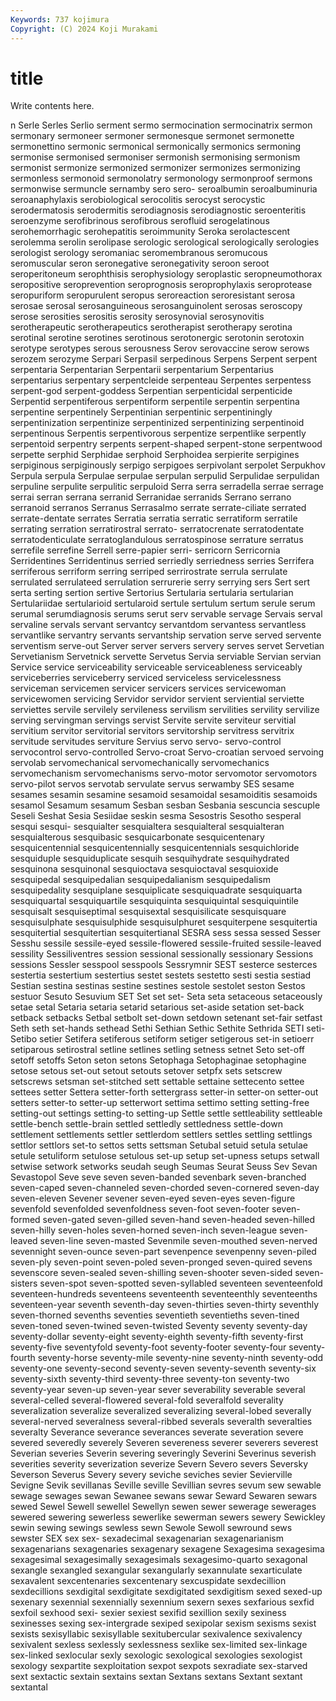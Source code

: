```yaml
---
Keywords: 737 kojimura
Copyright: (C) 2024 Koji Murakami
---
```


# title

Write contents here.



n Serle Serles Serlio serment sermo sermocination sermocinatrix sermon
sermonary sermoneer sermoner sermonesque sermonet sermonette sermonettino sermonic sermonical sermonically
sermonics sermoning sermonise sermonised sermoniser sermonish sermonising sermonism sermonist sermonize
sermonized sermonizer sermonizes sermonizing sermonless sermonoid sermonolatry sermonology sermonproof sermons
sermonwise sermuncle sernamby sero sero- seroalbumin seroalbuminuria seroanaphylaxis serobiological serocolitis
serocyst serocystic serodermatosis serodermitis serodiagnosis serodiagnostic seroenteritis seroenzyme serofibrinous serofibrous
serofluid serogelatinous serohemorrhagic serohepatitis seroimmunity Seroka serolactescent serolemma serolin serolipase
serologic serological serologically serologies serologist serology seromaniac seromembranous seromucous seromuscular
seron seronegative seronegativity seroon seroot seroperitoneum serophthisis serophysiology seroplastic seropneumothorax
seropositive seroprevention seroprognosis seroprophylaxis seroprotease seropuriform seropurulent seropus seroreaction seroresistant
serosa serosae serosal serosanguineous serosanguinolent serosas seroscopy serose serosities serositis
serosity serosynovial serosynovitis serotherapeutic serotherapeutics serotherapist serotherapy serotina serotinal serotine
serotines serotinous serotonergic serotonin serotoxin serotype serotypes serous serousness Serov
serovaccine serow serows serozem serozyme Serpari Serpasil serpedinous Serpens Serpent
serpent serpentaria Serpentarian Serpentarii serpentarium Serpentarius serpentarius serpentary serpentcleide serpenteau
Serpentes serpentess serpent-god serpent-goddess Serpentian serpenticidal serpenticide Serpentid serpentiferous serpentiform
serpentile serpentin serpentina serpentine serpentinely Serpentinian serpentinic serpentiningly serpentinization serpentinize
serpentinized serpentinizing serpentinoid serpentinous Serpentis serpentivorous serpentize serpentlike serpently serpentoid
serpentry serpents serpent-shaped serpent-stone serpentwood serpette serphid Serphidae serphoid Serphoidea
serpierite serpigines serpiginous serpiginously serpigo serpigoes serpivolant serpolet Serpukhov Serpula
serpula Serpulae serpulae serpulan serpulid Serpulidae serpulidan serpuline serpulite serpulitic
serpuloid Serra serra serradella serrae serrage serrai serran serrana serranid
Serranidae serranids Serrano serrano serranoid serranos Serranus Serrasalmo serrate serrate-ciliate
serrated serrate-dentate serrates Serratia serratia serratic serratiform serratile serrating serration
serratirostral serrato- serratocrenate serratodentate serratodenticulate serratoglandulous serratospinose serrature serratus serrefile
serrefine Serrell serre-papier serri- serricorn Serricornia Serridentines Serridentinus serried serriedly
serriedness serries Serrifera serriferous serriform serring serriped serrirostrate serrula serrulate
serrulated serrulateed serrulation serrurerie serry serrying sers Sert sert serta
serting sertion sertive Sertorius Sertularia sertularia sertularian Sertulariidae sertularioid sertularoid
sertule sertulum sertum serule serum serumal serumdiagnosis serums serut serv
servable servage Servais serval servaline servals servant servantcy servantdom servantess
servantless servantlike servantry servants servantship servation serve served servente serventism
serve-out Server server servers servery serves servet Servetian Servetianism Servetnick
servette Servetus Servia serviable Servian servian Service service serviceability serviceable
serviceableness serviceably serviceberries serviceberry serviced serviceless servicelessness serviceman servicemen servicer
servicers services servicewoman servicewomen servicing Servidor servidor servient serviential serviette
serviettes servile servilely servileness servilism servilities servility servilize serving servingman
servings servist Servite servite serviteur servitial servitium servitor servitorial servitors
servitorship servitress servitrix servitude servitudes serviture Servius servo servo- servo-control
servocontrol servo-controlled Servo-croat Servo-croatian servoed servoing servolab servomechanical servomechanically servomechanics
servomechanism servomechanisms servo-motor servomotor servomotors servo-pilot servos servotab servulate servus
serwamby SES sesame sesames sesamin sesamine sesamoid sesamoidal sesamoiditis sesamoids
sesamol Sesamum sesamum Sesban sesban Sesbania sescuncia sescuple Seseli Seshat
Sesia Sesiidae seskin sesma Sesostris Sesotho sesperal sesqui sesqui- sesquialter
sesquialtera sesquialteral sesquialteran sesquialterous sesquibasic sesquicarbonate sesquicentenary sesquicentennial sesquicentennially sesquicentennials
sesquichloride sesquiduple sesquiduplicate sesquih sesquihydrate sesquihydrated sesquinona sesquinonal sesquioctava sesquioctaval
sesquioxide sesquipedal sesquipedalian sesquipedalianism sesquipedalism sesquipedality sesquiplane sesquiplicate sesquiquadrate sesquiquarta
sesquiquartal sesquiquartile sesquiquinta sesquiquintal sesquiquintile sesquisalt sesquiseptimal sesquisextal sesquisilicate sesquisquare
sesquisulphate sesquisulphide sesquisulphuret sesquiterpene sesquitertia sesquitertial sesquitertian sesquitertianal SESRA sess
sessa sessed Sesser Sesshu sessile sessile-eyed sessile-flowered sessile-fruited sessile-leaved sessility
Sessiliventres session sessional sessionally sessionary Sessions sessions Sessler sesspool sesspools
Sessrymnir SEST sesterce sesterces sestertia sestertium sestertius sestet sestets sestetto
sesti sestia sestiad Sestian sestina sestinas sestine sestines sestole sestolet
seston Sestos sestuor Sesuto Sesuvium SET Set set set- Seta
seta setaceous setaceously setae setal Setaria setaria setarid setarious set-aside
setation set-back setback setbacks Setbal setbolt set-down setdown setenant set-fair
setfast Seth seth set-hands sethead Sethi Sethian Sethic Sethite Sethrida
SETI seti- Setibo setier Setifera setiferous setiform setiger setigerous set-in
setioerr setiparous setirostral setline setlines setling setness setnet Seto set-off
setoff setoffs Seton seton setons Setophaga Setophaginae setophagine setose setous
set-out setout setouts setover setpfx sets setscrew setscrews setsman set-stitched
sett settable settaine settecento settee settees setter Settera setter-forth settergrass
setter-in setter-on setter-out setters setter-to setter-up setterwort settima settimo setting
setting-free setting-out settings setting-to setting-up Settle settle settleability settleable settle-bench
settle-brain settled settledly settledness settle-down settlement settlements settler settlerdom settlers
settles settling settlings settlor settlors set-to settos setts settsman Setubal
setuid setula setulae setule setuliform setulose setulous set-up setup set-upness
setups setwall setwise setwork setworks seudah seugh Seumas Seurat Seuss
Sev Sevan Sevastopol Seve seve seven seven-banded sevenbark seven-branched seven-caped
seven-channeled seven-chorded seven-cornered seven-day seven-eleven Sevener sevener seven-eyed seven-eyes seven-figure
sevenfold sevenfolded sevenfoldness seven-foot seven-footer seven-formed seven-gated seven-gilled seven-hand seven-headed
seven-hilled seven-hilly seven-holes seven-horned seven-inch seven-league seven-leaved seven-line seven-masted Sevenmile
seven-mouthed seven-nerved sevennight seven-ounce seven-part sevenpence sevenpenny seven-piled seven-ply seven-point
seven-poled seven-pronged seven-quired sevens sevenscore seven-sealed seven-shilling seven-shooter seven-sided seven-sisters
seven-spot seven-spotted seven-syllabled seventeen seventeenfold seventeen-hundreds seventeens seventeenth seventeenthly seventeenths
seventeen-year seventh seventh-day seven-thirties seven-thirty seventhly seven-thorned sevenths seventies seventieth
seventieths seven-tined seven-toned seven-twined seven-twisted Seventy seventy seventy-day seventy-dollar seventy-eight
seventy-eighth seventy-fifth seventy-first seventy-five seventyfold seventy-foot seventy-footer seventy-four seventy-fourth seventy-horse
seventy-mile seventy-nine seventy-ninth seventy-odd seventy-one seventy-second seventy-seven seventy-seventh seventy-six seventy-sixth
seventy-third seventy-three seventy-ton seventy-two seventy-year seven-up seven-year sever severability severable
several several-celled several-flowered several-fold severalfold severality severalization severalize severalized severalizing
several-lobed severally several-nerved severalness several-ribbed severals severalth severalties severalty Severance
severance severances severate severation severe severed severedly severely Severen severeness
severer severers severest Severian severies Severin severing severingly Severini Severinus
severish severities severity severization severize Severn Severo severs Seversky Severson
Severus Severy severy seviche seviches sevier Sevierville Sevigne Sevik sevillanas
Seville seville Sevillian sevres sevum sew sewable sewage sewages sewan
Sewanee sewans sewar Seward Sewaren sewars sewed Sewel Sewell sewellel
Sewellyn sewen sewer sewerage sewerages sewered sewering sewerless sewerlike sewerman
sewers sewery Sewickley sewin sewing sewings sewless sewn Sewole Sewoll
sewround sews sewster SEX sex sex- sexadecimal sexagenarian sexagenarianism sexagenarians
sexagenaries sexagenary sexagene Sexagesima sexagesima sexagesimal sexagesimally sexagesimals sexagesimo-quarto sexagonal
sexangle sexangled sexangular sexangularly sexannulate sexarticulate sexavalent sexcentenaries sexcentenary sexcuspidate
sexdecillion sexdecillions sexdigital sexdigitate sexdigitated sexdigitism sexed sexed-up sexenary sexennial
sexennially sexennium sexern sexes sexfarious sexfid sexfoil sexhood sexi- sexier
sexiest sexifid sexillion sexily sexiness sexinesses sexing sex-intergrade sexiped sexipolar
sexism sexisms sexist sexists sexisyllabic sexisyllable sexitubercular sexivalence sexivalency sexivalent
sexless sexlessly sexlessness sexlike sex-limited sex-linkage sex-linked sexlocular sexly sexologic
sexological sexologies sexologist sexology sexpartite sexploitation sexpot sexpots sexradiate sex-starved
sext sextactic sextain sextains sextan Sextans sextans Sextant sextant sextantal
